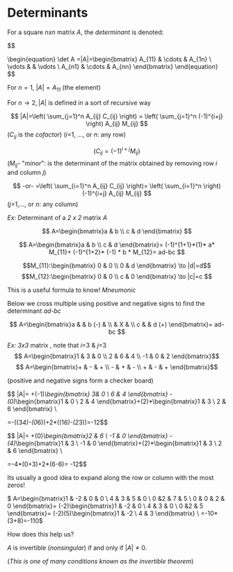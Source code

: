 # Determinants
For a square *nxn* matrix *A*, the *determinant* is denoted:

$$

\begin{equation}
\det A =|A|=\begin{bmatrix}
A_{11} & \cdots & A_{1n} \\
\vdots &     & \vdots \\
A_{n1} & \cdots & A_{nn}
\end{bmatrix}
\end{equation}
$$



For  $n=1$, $|A|= A_{11}$ (the element)

For $n \to 2, |A|$ is defined in a sort of recursive way




$$ |A|=\left( \sum_{j=1}^n A_{ij} C_{ij} \right) =  \left( \sum_{j=1}^n (-1)^{i+j} \right) A_{ij} M_{ij} $$
($C_{ij}$ is the *cofactor*) (*i*=1, ..., or *n*: any row)

$$ \left( C_{ij} = (-1)^{i+j} M_{ij} \right) $$
($M_{ij}$- "*minor*": is the determinant of the matrix obtained by removing row *i* and column *j*)


$$ -or- =\left( \sum_{i=1}^n A_{ij} C_{ij} \right)= \left( \sum_{i=1}^n \right) (-1)^{i+j} A_{ij} M_{ij} $$
 (*j*=1,..., or *n*: any column)


*Ex:* Determinant of a *2 x 2* matrix *A* 

$$  
A=\begin{bmatrix}a & b \\ c & d \end{bmatrix} 
$$



$$ A=\begin{bmatrix}a & b \\ c & d \end{bmatrix}= (-1)^{1+1}*(1)* a* M_{11}+ (-1)^{1+2}* (-1) * b * M_{12}= ad-bc $$


$$M_{11}:\begin{bmatrix} 0 & 0 \\ 0 & d \end{bmatrix} \to |d|=d$$
$$M_{12}:\begin{bmatrix} 0 & 0 \\ c & 0 \end{bmatrix} \to |c|=c $$ 

This is a useful formula to know! *Mneumonic*


Below we cross multiple using positive and negative signs to find the determinant   *ad-bc*

$$ 
A=\begin{bmatrix}a &  & b  (-) & \\  & X &  \\ c  &  & d (+) \end{bmatrix}= ad-bc
$$

*Ex:* *3x3* matrix , note that *i*=3 & *j*=3 
$$ A=\begin{bmatrix}1 & 3 & 0 \\ 2 & 6 & 4 \\ -1 & 0 & 2 \end{bmatrix}$$
$$ A=\begin{bmatrix}+ & - & + \\ - & + & - \\ + & - & + \end{bmatrix}$$


(positive and negative signs form a checker board)


$$ |A|= +(-1)*\begin{bmatrix} 3& 0 \\ 6 & 4 \end{bmatrix} -(0)*\begin{bmatrix}1 & 0 \\ 2 & 4 \end{bmatrix}+(2)*\begin{bmatrix}1 & 3 \\ 2 & 6 \end{bmatrix} \\ 

=-((3*4)-(0*6))+2*((1*6)-(2*3))=-12$$




$$ |A|= +(0)*\begin{bmatrix}2 & 6 \\ -1 & 0 \end{bmatrix} -(4)*\begin{bmatrix}1 & 3 \\ -1 & 0 \end{bmatrix}+(2)*\begin{bmatrix}1 & 3 \\ 2 & 6 \end{bmatrix} \\ 

=-4*(0+3)+2*(6-6)= -12$$


Its usually a good idea to expand along the row or column with the most zeros!


$ A=\begin{bmatrix}1 & -2 & 0 & 0 \\ 4 & 3 & 5 & 0 \\ 0 &2 & 7 & 5 \\ 0 & 0 & 2 & 0 \end{bmatrix}= (-2)\begin{bmatrix}1 & -2 & 0 \\ 4 & 3 & 0 \\ 0 &2 & 5 \end{bmatrix}=  (-2)(5)\begin{bmatrix}1 & -2 \\ 4 & 3 \end{bmatrix} \\
=-10*(3+8)=-110$



How does this help us?

$A$  is invertible (*nonsingular*) if and only if $|A| \neq 0$.

(*This is one of many conditions known as the invertible theorem*)